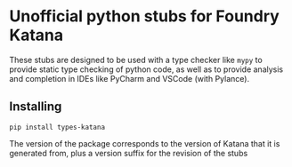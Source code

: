 # Unofficial python stubs for Foundry Katana

These stubs are designed to be used with a type checker like `mypy` to provide static type checking of python code, as well as to provide analysis and completion in IDEs like PyCharm and VSCode (with Pylance).

## Installing

```commandline
pip install types-katana
```

The version of the package corresponds to the version of Katana that it is generated from,
plus a version suffix for the revision of the stubs
